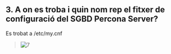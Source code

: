 ## 3. A on es troba i quin nom rep el fitxer de configuració del SGBD Percona Server?  

Es trobat a /etc/my.cnf  
>![7](https://i.imgur.com/30g7mdQ.png)
